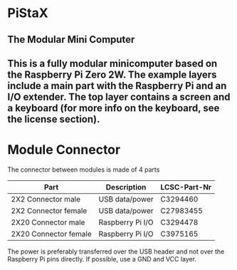 # PiStaX

## The Modular Mini Computer

This is a fully modular minicomputer based on the Raspberry Pi Zero 2W.
The example layers include a main part with the Raspberry Pi and an I/O extender.
The top layer contains a screen and a keyboard (for more info on the keyboard, see the license section).
--------------------------------------------------------------------------------------------------------

# Module Connector

The connector between modules is made of 4 parts

| Part                  | Description      | LCSC-Part-Nr |
| --------------------- | ---------------- | ------------ |
| 2X2 Connector male    | USB data/power   | C3294460     |
| 2X2 Connector female  | USB data/power   | C27983455    |
| 2X20 Connector male   | Raspberry Pi I/O | C3294478     |
| 2X20 Connector female | Raspberry Pi I/O | C3975165     |

The power is preferably transferred over the USB header and not over the Raspberry Pi pins directly. If possible, use a GND and VCC layer.
